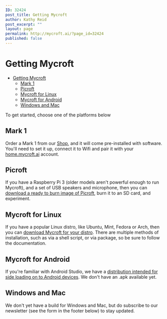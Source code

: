 ```yaml
---
ID: 32424
post_title: Getting Mycroft
author: Kathy Reid
post_excerpt: ""
layout: page
permalink: http://mycroft.ai/?page_id=32424
published: false
---
```

# Getting Mycroft

- [Getting Mycroft](#getting-mycroft)
  * [Mark 1](#mark-1)
  * [Picroft](#picroft)
  * [Mycroft for Linux](#mycroft-for-linux)
  * [Mycroft for Android](#mycroft-for-android)
  * [Windows and Mac](#windows-and-mac)

To get started, choose one of the platforms below

## Mark 1

Order a Mark 1 from our [Shop](https://mycroft.ai/shop), and it will come pre-installed with software. You'll need to set it up, connect it to Wifi and pair it with your [home.mycroft.ai](https://home.mycroft.ai) account.

## Picroft

If you have a Raspberry Pi 3 (older models aren't powerful enough to run Mycroft), and a set of USB speakers and microphone, then you can [download a ready to burn image of Picroft](https://github.com/MycroftAI/enclosure-picroft), burn it to an SD card, and experiment.

## Mycroft for Linux

If you have a popular Linux distro, like Ubuntu, Mint, Fedora or Arch, then you can [download Mycroft for your distro](https://github.com/MycroftAI/mycroft-core/blob/dev/README.md). There are multiple methods of installation, such as via a shell script, or via package, so be sure to follow the documentation.

## Mycroft for Android

If you're familiar with Android Studio, we have a [distribution intended for side loading on to Android devices](https://github.com/MycroftAI/Mycroft-Android). We don't have an .apk available yet.

## Windows and Mac

We don't yet have a build for Windows and Mac, but do subscribe to our newsletter (see the form in the footer below) to stay updated.

